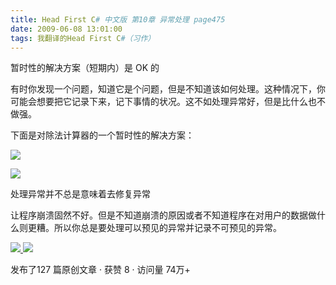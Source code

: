 ```yaml
---
title: Head First C# 中文版 第10章 异常处理 page475
date: 2009-06-08 13:01:00
tags: 我翻译的Head First C#（习作）
---
```

暂时性的解决方案（短期内）是  OK  的

  

有时你发现一个问题，知道它是个问题，但是不知道该如何处理。这种情况下，你可能会想要把它记录下来，记下事情的状况。这不如处理异常好，但是比什么也不做强。

  

下面是对除法计算器的一个暂时性的解决方案：

  

![](https://p-blog.csdn.net/images/p_blog_csdn_net/cuipengfei1/EntryImages/20090608/2009-06-08_12-51-46.jpg)

![](https://p-blog.csdn.net/images/p_blog_csdn_net/cuipengfei1/EntryImages/20090608/2009-06-08_12-54-00.jpg)

处理异常并不总是意味着去修复异常

  

让程序崩溃固然不好。但是不知道崩溃的原因或者不知道程序在对用户的数据做什么则更糟。所以你总是要处理可以预见的异常并记录不可预见的异常。



[ ![](https://profile.csdnimg.cn/5/2/5/3_cuipengfei1)
![](https://g.csdnimg.cn/static/user-reg-year/1x/11.png)
](https://blog.csdn.net/cuipengfei1)



发布了127 篇原创文章  ·  获赞 8  ·  访问量 74万+

